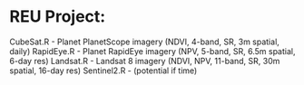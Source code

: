 # REU Project:
CubeSat.R - Planet PlanetScope imagery (NDVI, 4-band, SR, 3m spatial, daily)
RapidEye.R - Planet RapidEye imagery (NPV, 5-band, SR, 6.5m spatial, 6-day res)
Landsat.R - Landsat 8 imagery (NDVI, NPV, 11-band, SR, 30m spatial, 16-day res)
Sentinel2.R - (potential if time)
